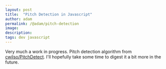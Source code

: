 ```yaml
---
layout: post
title:  "Pitch Detection in Javascript"
author: adam
permalink: /@adam/pitch-detection
image: 
description: 
tags: dev javascript
---
```


Very much a work in progress.  Pitch detection algorithm from [cwilso/PitchDetect](https://github.com/cwilso/PitchDetect).  I'll hopefully take some time to digest it a bit more in the future.

<div id="pitch-detect"></div>

<script>
  let audioContext;
  let analyser = null;
  let startTime = null;

  const root = document.getElementById('pitch-detect');

  const btnStart = document.createElement("button");
  btnStart.innerText = "Start";
  root.append(btnStart);

  const btnStop = document.createElement("button");
  btnStop.innerText = "Stop";
  root.append(btnStop);

  const btnClear = document.createElement("button");
  btnClear.innerText = "Clear";
  root.append(btnClear);

  const txtFreq = document.createElement("div");
  root.append(txtFreq);

  const table = document.createElement("table");
  root.append(table);

  let listening = false;

  btnStart.addEventListener("click", () => {
    if (!navigator?.mediaDevices?.getUserMedia) {
      alert("getUserMedia doesn't exist");
    } else {
      audioContext = new AudioContext();

      navigator.mediaDevices
        .getUserMedia({
          audio: true,
        })
        .then(function (stream) {
          const source = audioContext.createMediaStreamSource(stream);

          analyser = audioContext.createAnalyser();
          analyser.fftSize = 2048;

          source.connect(analyser);

          startTime = new Date().getTime();
          listening = true;

          updatePitch();
        })
        .catch(function (err) {
          console.error(err);
          alert(err.message);
        });
    }
  });

  btnStop.addEventListener("click", () => {
    listening = false;
  });

  btnClear.addEventListener("click", () => {
    pitches = [];
    table.innerHTML = "";
  });

  let pitches = [];

  function updatePitch() {
    if (!listening) {
      return;
    }

    const buflen = 2048;
    let buf = new Float32Array(buflen);
    analyser.getFloatTimeDomainData(buf);

    const pitch = autoCorrelate(buf, audioContext.sampleRate);
    pitches.push(pitch);

    if (pitch !== -1) {
      const pitchString = pitch.toFixed(2);
      txtFreq.innerText = pitchString;

      const tr = document.createElement("tr");

      const tdTime = document.createElement("td");
      const timeElapsed = new Date().getTime() - startTime;
      tdTime.innerText = timeElapsed;

      const tdPitch = document.createElement("td");
      tdPitch.innerText = pitchString;

      tr.append(tdTime);
      tr.append(tdPitch);

      table.append(tr);
    }

    if (!window.requestAnimationFrame) {
      window.requestAnimationFrame = window.webkitRequestAnimationFrame;
    }

    window.requestAnimationFrame(updatePitch);
  }

  function autoCorrelate(buf, sampleRate) {
    // Implements the ACF2+ algorithm
    let SIZE = buf.length;
    let rms = 0;

    for (let i = 0; i < SIZE; i++) {
      const val = buf[i];
      rms += val * val;
    }
    rms = Math.sqrt(rms / SIZE);
    if (rms < 0.01)
      // not enough signal
      return -1;

    let r1 = 0,
      r2 = SIZE - 1;
    const thres = 0.2;
    for (let i = 0; i < SIZE / 2; i++)
      if (Math.abs(buf[i]) < thres) {
        r1 = i;
        break;
      }
    for (let i = 1; i < SIZE / 2; i++)
      if (Math.abs(buf[SIZE - i]) < thres) {
        r2 = SIZE - i;
        break;
      }

    buf = buf.slice(r1, r2);
    SIZE = buf.length;

    const c = new Array(SIZE).fill(0);
    for (let i = 0; i < SIZE; i++)
      for (let j = 0; j < SIZE - i; j++) c[i] = c[i] + buf[j] * buf[j + i];

    let d = 0;
    while (c[d] > c[d + 1]) d++;
    let maxval = -1,
      maxpos = -1;
    for (let i = d; i < SIZE; i++) {
      if (c[i] > maxval) {
        maxval = c[i];
        maxpos = i;
      }
    }
    let T0 = maxpos;

    const x1 = c[T0 - 1],
      x2 = c[T0],
      x3 = c[T0 + 1];

    let a = (x1 + x3 - 2 * x2) / 2;
    let b = (x3 - x1) / 2;
    if (a) T0 = T0 - b / (2 * a);

    return sampleRate / T0;
  }

</script>